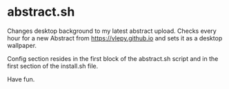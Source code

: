 # abstract.sh
Changes desktop background to my latest abstract upload.
Checks every hour for a new Abstract from https://vlepy.github.io and sets it as a desktop wallpaper.

Config section resides in the first block of the abstract.sh script and in the first section of the install.sh file.

Have fun.
